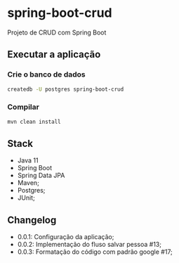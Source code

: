 # spring-boot-crud
Projeto de CRUD com Spring Boot

## Executar a aplicação
### Crie o banco de dados
```bash
createdb -U postgres spring-boot-crud
```
### Compilar
```bash
mvn clean install
```

## Stack
* Java 11
* Spring Boot
* Spring Data JPA
* Maven;
* Postgres;
* JUnit;

## Changelog
- 0.0.1: Configuração da aplicação;
- 0.0.2: Implementação do fluso salvar pessoa #13;
- 0.0.3: Formatação do código com padrão google #17;
